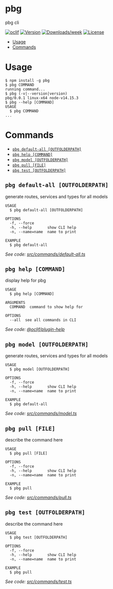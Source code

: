 pbg
=================

pbg cli

[![oclif](https://img.shields.io/badge/cli-oclif-brightgreen.svg)](https://oclif.io)
[![Version](https://img.shields.io/npm/v/pbg.svg)](https://npmjs.org/package/pbg)
[![Downloads/week](https://img.shields.io/npm/dw/pbg.svg)](https://npmjs.org/package/pbg)
[![License](https://img.shields.io/npm/l/pbg.svg)](https://github.com/NurbekGithub/pbg/blob/master/package.json)

<!-- toc -->
* [Usage](#usage)
* [Commands](#commands)
<!-- tocstop -->
# Usage
<!-- usage -->
```sh-session
$ npm install -g pbg
$ pbg COMMAND
running command...
$ pbg (-v|--version|version)
pbg/0.0.1 linux-x64 node-v14.15.3
$ pbg --help [COMMAND]
USAGE
  $ pbg COMMAND
...
```
<!-- usagestop -->
# Commands
<!-- commands -->
* [`pbg default-all [OUTFOLDERPATH]`](#pbg-default-all-outfolderpath)
* [`pbg help [COMMAND]`](#pbg-help-command)
* [`pbg model [OUTFOLDERPATH]`](#pbg-model-outfolderpath)
* [`pbg pull [FILE]`](#pbg-pull-file)
* [`pbg test [OUTFOLDERPATH]`](#pbg-test-outfolderpath)

## `pbg default-all [OUTFOLDERPATH]`

generate routes, services and types for all models

```
USAGE
  $ pbg default-all [OUTFOLDERPATH]

OPTIONS
  -f, --force
  -h, --help       show CLI help
  -n, --name=name  name to print

EXAMPLE
  $ pbg default-all
```

_See code: [src/commands/default-all.ts](https://github.com/NurbekGithub/pbg/blob/v0.0.1/src/commands/default-all.ts)_

## `pbg help [COMMAND]`

display help for pbg

```
USAGE
  $ pbg help [COMMAND]

ARGUMENTS
  COMMAND  command to show help for

OPTIONS
  --all  see all commands in CLI
```

_See code: [@oclif/plugin-help](https://github.com/oclif/plugin-help/blob/v3.2.2/src/commands/help.ts)_

## `pbg model [OUTFOLDERPATH]`

generate routes, services and types for all models

```
USAGE
  $ pbg model [OUTFOLDERPATH]

OPTIONS
  -f, --force
  -h, --help       show CLI help
  -n, --name=name  name to print

EXAMPLE
  $ pbg default-all
```

_See code: [src/commands/model.ts](https://github.com/NurbekGithub/pbg/blob/v0.0.1/src/commands/model.ts)_

## `pbg pull [FILE]`

describe the command here

```
USAGE
  $ pbg pull [FILE]

OPTIONS
  -f, --force
  -h, --help       show CLI help
  -n, --name=name  name to print

EXAMPLE
  $ pbg pull
```

_See code: [src/commands/pull.ts](https://github.com/NurbekGithub/pbg/blob/v0.0.1/src/commands/pull.ts)_

## `pbg test [OUTFOLDERPATH]`

describe the command here

```
USAGE
  $ pbg test [OUTFOLDERPATH]

OPTIONS
  -f, --force
  -h, --help       show CLI help
  -n, --name=name  name to print

EXAMPLE
  $ pbg pull
```

_See code: [src/commands/test.ts](https://github.com/NurbekGithub/pbg/blob/v0.0.1/src/commands/test.ts)_
<!-- commandsstop -->
